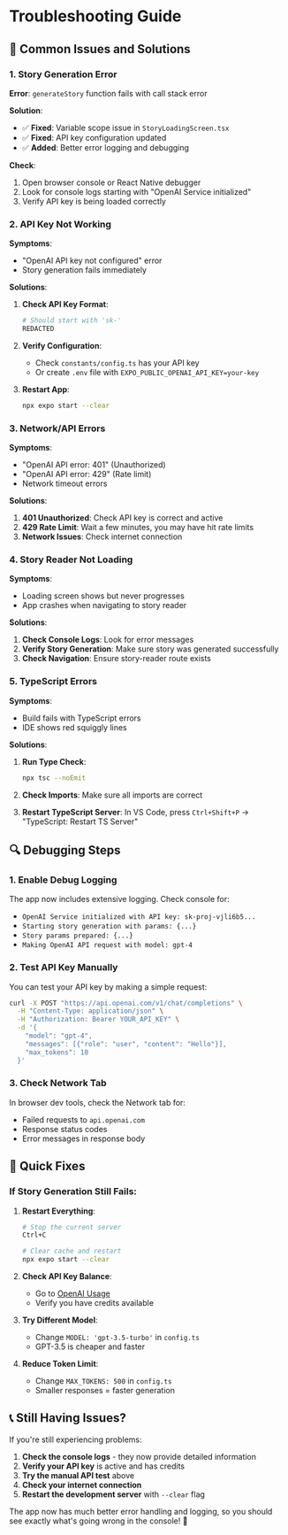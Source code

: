 # Troubleshooting Guide

## 🚨 Common Issues and Solutions

### 1. **Story Generation Error**

**Error**: `generateStory` function fails with call stack error

**Solution**: 
- ✅ **Fixed**: Variable scope issue in `StoryLoadingScreen.tsx`
- ✅ **Fixed**: API key configuration updated
- ✅ **Added**: Better error logging and debugging

**Check**:
1. Open browser console or React Native debugger
2. Look for console logs starting with "OpenAI Service initialized"
3. Verify API key is being loaded correctly

### 2. **API Key Not Working**

**Symptoms**:
- "OpenAI API key not configured" error
- Story generation fails immediately

**Solutions**:
1. **Check API Key Format**:
   ```bash
   # Should start with 'sk-'
   REDACTED
   ```

2. **Verify Configuration**:
   - Check `constants/config.ts` has your API key
   - Or create `.env` file with `EXPO_PUBLIC_OPENAI_API_KEY=your-key`

3. **Restart App**:
   ```bash
   npx expo start --clear
   ```

### 3. **Network/API Errors**

**Symptoms**:
- "OpenAI API error: 401" (Unauthorized)
- "OpenAI API error: 429" (Rate limit)
- Network timeout errors

**Solutions**:
1. **401 Unauthorized**: Check API key is correct and active
2. **429 Rate Limit**: Wait a few minutes, you may have hit rate limits
3. **Network Issues**: Check internet connection

### 4. **Story Reader Not Loading**

**Symptoms**:
- Loading screen shows but never progresses
- App crashes when navigating to story reader

**Solutions**:
1. **Check Console Logs**: Look for error messages
2. **Verify Story Generation**: Make sure story was generated successfully
3. **Check Navigation**: Ensure story-reader route exists

### 5. **TypeScript Errors**

**Symptoms**:
- Build fails with TypeScript errors
- IDE shows red squiggly lines

**Solutions**:
1. **Run Type Check**:
   ```bash
   npx tsc --noEmit
   ```

2. **Check Imports**: Make sure all imports are correct
3. **Restart TypeScript Server**: In VS Code, press `Ctrl+Shift+P` → "TypeScript: Restart TS Server"

## 🔍 Debugging Steps

### 1. **Enable Debug Logging**
The app now includes extensive logging. Check console for:
- `OpenAI Service initialized with API key: sk-proj-vjli6b5...`
- `Starting story generation with params: {...}`
- `Story params prepared: {...}`
- `Making OpenAI API request with model: gpt-4`

### 2. **Test API Key Manually**
You can test your API key by making a simple request:

```bash
curl -X POST "https://api.openai.com/v1/chat/completions" \
  -H "Content-Type: application/json" \
  -H "Authorization: Bearer YOUR_API_KEY" \
  -d '{
    "model": "gpt-4",
    "messages": [{"role": "user", "content": "Hello"}],
    "max_tokens": 10
  }'
```

### 3. **Check Network Tab**
In browser dev tools, check the Network tab for:
- Failed requests to `api.openai.com`
- Response status codes
- Error messages in response body

## 🚀 Quick Fixes

### **If Story Generation Still Fails**:

1. **Restart Everything**:
   ```bash
   # Stop the current server
   Ctrl+C
   
   # Clear cache and restart
   npx expo start --clear
   ```

2. **Check API Key Balance**:
   - Go to [OpenAI Usage](https://platform.openai.com/usage)
   - Verify you have credits available

3. **Try Different Model**:
   - Change `MODEL: 'gpt-3.5-turbo'` in `config.ts`
   - GPT-3.5 is cheaper and faster

4. **Reduce Token Limit**:
   - Change `MAX_TOKENS: 500` in `config.ts`
   - Smaller responses = faster generation

## 📞 Still Having Issues?

If you're still experiencing problems:

1. **Check the console logs** - they now provide detailed information
2. **Verify your API key** is active and has credits
3. **Try the manual API test** above
4. **Check your internet connection**
5. **Restart the development server** with `--clear` flag

The app now has much better error handling and logging, so you should see exactly what's going wrong in the console! 🎯
